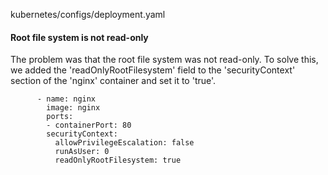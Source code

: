 kubernetes/configs/deployment.yaml

#### Root file system is not read-only

The problem was that the root file system was not read-only. To solve this, we added the 'readOnlyRootFilesystem' field to the 'securityContext' section of the 'nginx' container and set it to 'true'.

```suggestion
      - name: nginx
        image: nginx
        ports:
        - containerPort: 80
        securityContext:
          allowPrivilegeEscalation: false
          runAsUser: 0
          readOnlyRootFilesystem: true
```